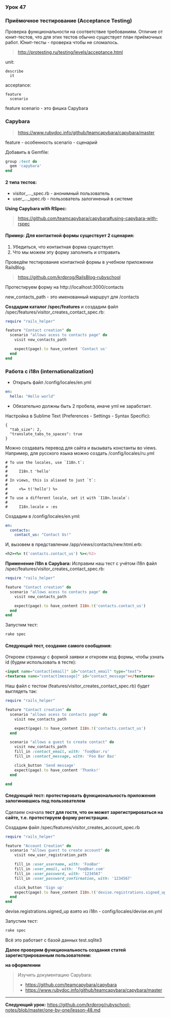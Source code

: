 ### Урок 47

### Приёмочное тестирование (Acceptance Testing)

Проверка функциональности на соответствие требованиям. Отличие от юнит-тестов, что для этих тестов обычно существует план приёмочных работ. Юнит-тесты - проверка чтобы не сломалось.

> http://protesting.ru/testing/levels/acceptance.html

unit:
```text
describe
  it
```

acceptance:
```text
feature
  scenario
```

feature scenario - это фишка Capybara

### Capybara

> https://www.rubydoc.info/github/teamcapybara/capybara/master

feature - особенность
scenario - сценарий

Добавить в Gemfile:

```ruby
group :test do
  gem 'capybara'
end
```

#### 2 типа тестов:

- visitor_..._spec.rb - анонимный пользователь
- user_..._spec.rb - пользователь залогиненый в системе

**Using Capybara with RSpec:**
> https://github.com/teamcapybara/capybara#using-capybara-with-rspec

#### Пример: Для контактной формы существует 2 сценария:

1. Убедиться, что контактная форма существует.
2. Что мы можем эту форму заполнить и отправить

Проведём тестирование контактной формы в учебном приложении RailsBlog.

> https://github.com/krdprog/RailsBlog-rubyschool

Протестируем форму на http://localhost:3000/contacts

new_contacts_path - это именованный маршрут для /contacts

**Создадим каталог /spec/features** и создадим файл /spec/features/visitor_creates_contact_spec.rb:

```ruby
require "rails_helper"

feature "Contact creation" do
  scenario "allows acess to contacts page" do
    visit new_contacts_path

    expect(page).to have_content 'Contact us'
  end
end
```

### Работа с i18n (internationalization)

- Открыть файл /config/locales/en.yml

```yml
en:
  hello: "Hello world"
```

- Обязательно должны быть 2 пробела, иначе yml не заработает.

Настройка в Sublime Text (Preferences - Settings - Syntax Specific):

```text
{
  "tab_size": 2,
  "translate_tabs_to_spaces": true
}
```

Можно создавать перевод для сайта и вызывать константы во views. Например, для русского языка можно создать /config/locales/ru.yml

```text
# To use the locales, use `I18n.t`:
#
#     I18n.t 'hello'
#
# In views, this is aliased to just `t`:
#
#     <%= t('hello') %>
#
# To use a different locale, set it with `I18n.locale`:
#
#     I18n.locale = :es
```

Создадим в /config/locales/en.yml:

```yml
en:
  contacts:
    contact_us: "Contact Us!"
```

И, вызовем в представлении /app/views/contacts/new.html.erb:

```ruby
<h2><%= t('contacts.contact_us') %></h2>
```

**Применение i18n в Capybara:** Исправим наш тест с учётом i18n файл /spec/features/visitor_creates_contact_spec.rb:

```ruby
require "rails_helper"

feature "Contact creation" do
  scenario "allows acess to contacts page" do
    visit new_contacts_path

    expect(page).to have_content I18n.t('contacts.contact_us')
  end
end
```

Запустим тест:

```bash
rake spec
```

#### Следующий тест, создание самого сообщения:

Откроем страницу с формой заявки и откроем код формы, чтобы узнать id (будем использовать в тесте):

```html
<input name="contact[email]" id="contact_email" type="text">
<textarea name="contact[message]" id="contact_message"></textarea>
```

Наш файл с тестом (features/visitor_creates_contact_spec.rb) будет выглядеть так:

```ruby
require "rails_helper"

feature "Contact creation" do
  scenario "allows acess to contacts page" do
    visit new_contacts_path

    expect(page).to have_content I18n.t('contacts.contact_us')
  end

  scenario "allows a guest to create contact" do
    visit new_contacts_path
    fill_in :contact_email, with: 'foo@bar.ru'
    fill_in :contact_message, with: 'Foo Bar Baz'

    click_button 'Send message'
    expect(page).to have_content 'Thanks!'
  end

end
```

#### Следующий тест: протестировать функциональность приложения залогинившись под пользователем

Сделаем сначала **тест для гостя, что он может зарегистрироваться на сайте, т.е. протестируем форму регистрации.**

Создадим файл /spec/features/visitor_creates_account_spec.rb

```ruby
require "rails_helper"

feature "Account Creation" do
  scenario "allows guest to create account" do
    visit new_user_registration_path

    fill_in :user_username, with: 'FooBar'
    fill_in :user_email, with: 'foo@bar.com'
    fill_in :user_password, with: '1234567'
    fill_in :user_password_confirmation, with: '1234567'

    click_button 'Sign up'
    expect(page).to have_content I18n.t('devise.registrations.signed_up')
  end
end
```

devise.registrations.signed_up взято из i18n - config/locales/devise.en.yml

Запустим тест:

```bash
rake spec
```

Всё это работает с базой данных test.sqlite3

**Далее проверим функциональность создания статей зарегистрированным пользователем:**

__на оформлении__


> Изучить документацию Capybara:
> - https://github.com/teamcapybara/capybara
> - https://www.rubydoc.info/github/teamcapybara/capybara/master

---
**Следующий урок:**  https://github.com/krdprog/rubyschool-notes/blob/master/one-by-one/lesson-48.md